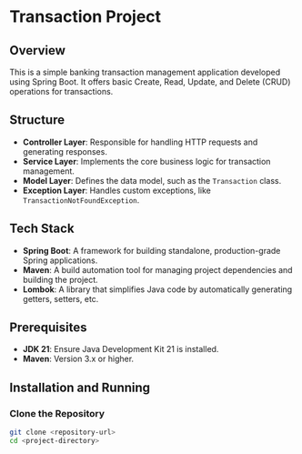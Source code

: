 # Transaction Project

## Overview
This is a simple banking transaction management application developed using Spring Boot. It offers basic Create, Read, Update, and Delete (CRUD) operations for transactions.

## Structure
- **Controller Layer**: Responsible for handling HTTP requests and generating responses.
- **Service Layer**: Implements the core business logic for transaction management.
- **Model Layer**: Defines the data model, such as the `Transaction` class.
- **Exception Layer**: Handles custom exceptions, like `TransactionNotFoundException`.

## Tech Stack
- **Spring Boot**: A framework for building standalone, production-grade Spring applications.
- **Maven**: A build automation tool for managing project dependencies and building the project.
- **Lombok**: A library that simplifies Java code by automatically generating getters, setters, etc.

## Prerequisites
- **JDK 21**: Ensure Java Development Kit 21 is installed.
- **Maven**: Version 3.x or higher.

## Installation and Running

### Clone the Repository
```bash
git clone <repository-url>
cd <project-directory>
